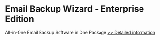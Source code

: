 # Email Backup Wizard - Enterprise Edition
All-in-One Email Backup Software in One Package
[>> Detailed information](https://secure.shareit.com/shareit/product.html?productid=301005105&affiliateid=200057808)